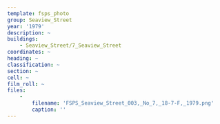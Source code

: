 ```yaml
---
template: fsps_photo
group: Seaview_Street
year: '1979'
description: ~
buildings:
    - Seaview_Street/7_Seaview_Street
coordinates: ~
heading: ~
classification: ~
section: ~
cell: ~
film_roll: ~
files:
    -
        filename: 'FSPS_Seaview_Street_003,_No_7,_18-7-F,_1979.png'
        caption: ''
---
```


